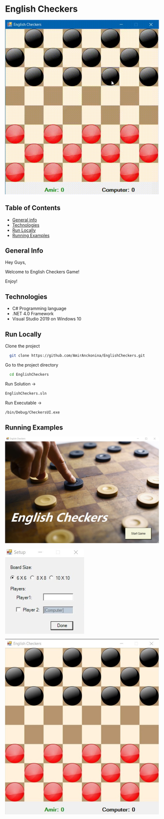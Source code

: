 
# English Checkers

![App Screenshot](https://github.com/AmirAnckonina/EnglishCheckers/blob/4d492cc79ecbf3243040dc1aeeffd46aeb9bf0ff/AdditionalPictures/20220618_235931.gif)

## Table of Contents
* [General info](#general-info)
* [Technologies](#technologies)
* [Run Locally](#run-locally)
* [Running Examples](#running-examples)

## General Info
Hey Guys,

Welcome to English Checkers Game!

Enjoy!

## Technologies
- C# Programming language 
- .NET 4.0 Framework
- Visual Studio 2019 on Windows 10

## Run Locally

Clone the project

```bash
  git clone https://github.com/AmirAnckonina/EnglishCheckers.git
```

Go to the project directory

```bash
  cd EnglishCheckers
```

Run Solution ->
```bash
EnglishCheckers.sln
```

Run Executable ->
```bash
/bin/Debug/CheckersUI.exe
```

## Running Examples



![App Screenshot](https://github.com/AmirAnckonina/EnglishCheckers/blob/4d492cc79ecbf3243040dc1aeeffd46aeb9bf0ff/AdditionalPictures/FormStart.jpg)


![App Screenshot](https://github.com/AmirAnckonina/EnglishCheckers/blob/4d492cc79ecbf3243040dc1aeeffd46aeb9bf0ff/AdditionalPictures/FormSetup.jpg)


![App Screenshot](https://github.com/AmirAnckonina/EnglishCheckers/blob/4d492cc79ecbf3243040dc1aeeffd46aeb9bf0ff/AdditionalPictures/FormGame.jpg)

